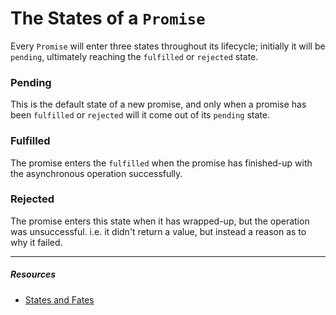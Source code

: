 # The States of a `Promise`

Every `Promise` will enter three states throughout its lifecycle; initially it will be `pending`, ultimately reaching the `fulfilled` or `rejected` state.

### **Pending**

This is the default state of a new promise, and only when a promise has been `fulfilled` or `rejected` will it come out of its `pending` state.

### **Fulfilled**

The promise enters the `fulfilled` when the promise has finished-up with the asynchronous operation successfully.

### **Rejected**

The promise enters this state when it has wrapped-up, but the operation was unsuccessful. i.e. it didn't return a value, but instead a reason as to why it failed.

---

##### Resources

- [States and Fates](https://github.com/domenic/promises-unwrapping/blob/master/docs/states-and-fates.md)
